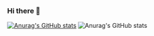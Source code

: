 ### Hi there 👋
[![Anurag's GitHub stats](https://github-readme-stats.vercel.app/api?username=Shnrqpdr)](https://github.com/anuraghazra/github-readme-stats)
![Anurag's GitHub stats](https://github-readme-stats.vercel.app/api?username=Shnrqpdr&show_icons=true)
<!--
**Shnrqpdr/Shnrqpdr** is a ✨ _special_ ✨ repository because its `README.md` (this file) appears on your GitHub profile.

Here are some ideas to get you started:

- 🔭 I’m currently working on ...
- 🌱 I’m currently learning ...
- 👯 I’m looking to collaborate on ...
- 🤔 I’m looking for help with ...
- 💬 Ask me about ...
- 📫 How to reach me: ...
- 😄 Pronouns: ...
- ⚡ Fun fact: ...
-->
